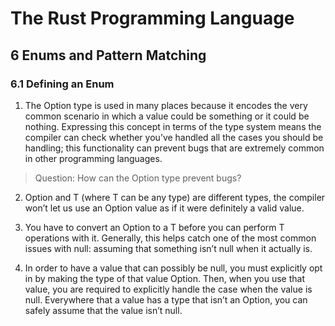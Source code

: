 # The Rust Programming Language

## 6 Enums and Pattern Matching

### 6.1 Defining an Enum

1. The Option type is used in many places because it encodes the very common scenario in which a value could be something or it could be nothing. Expressing this concept in terms of the type system means the compiler can check whether you’ve handled all the cases you should be handling; this functionality can prevent bugs that are extremely common in other programming languages.

> Question: How can the Option type prevent bugs?

2. Option<T> and T (where T can be any type) are different types, the compiler won’t let us use an Option<T> value as if it were definitely a valid value.

3. You have to convert an Option<T> to a T before you can perform T operations with it. Generally, this helps catch one of the most common issues with null: assuming that something isn’t null when it actually is.

4. In order to have a value that can possibly be null, you must explicitly opt in by making the type of that value Option<T>. Then, when you use that value, you are required to explicitly handle the case when the value is null. Everywhere that a value has a type that isn’t an Option<T>, you can safely assume that the value isn’t null.
